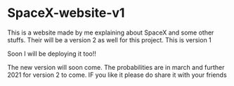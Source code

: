 # SpaceX-website-v1
This is a website made by me explaining about SpaceX and some other stuffs. Their will be a version 2 as well for this project. This is version 1

Soon I will be deploying it too!!

The new version will soon come. The probabilities are in march and further 2021 for version 2 to come.
IF you like it please do share it with your friends
